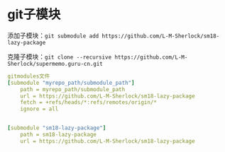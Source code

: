 # git子模块

添加子模块：`git submodule add https://github.com/L-M-Sherlock/sm18-lazy-package`

克隆子模块：`git clone --recursive https://github.com/L-M-Sherlock/supermemo.guru-cn.git`


```yaml
gitmodules文件
[submodule "myrepo_path/submodule_path"]
    path = myrepo_path/submodule_path
    url = https://github.com/L-M-Sherlock/sm18-lazy-package
    fetch = +refs/heads/*:refs/remotes/origin/*
    ignore = all


[submodule "sm18-lazy-package"]
    path = sm18-lazy-package
    url = https://github.com/L-M-Sherlock/sm18-lazy-package
```